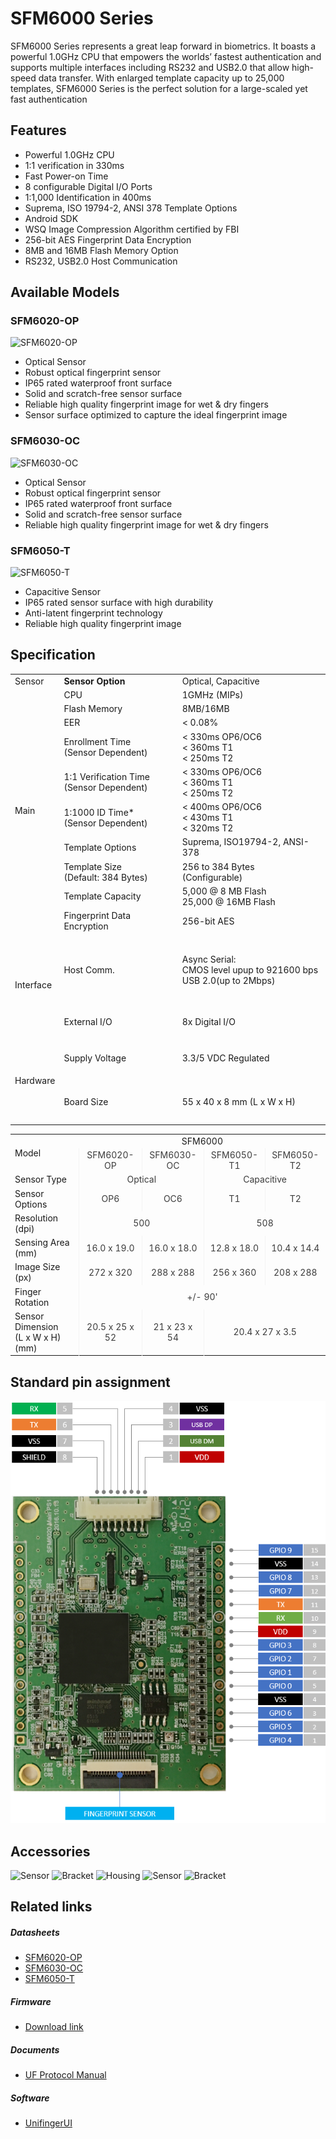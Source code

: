 # SFM6000 Series 
SFM6000 Series represents a great leap forward in biometrics.
It boasts a powerful 1.0GHz CPU that empowers the worlds’
fastest authentication and supports multiple interfaces
including RS232 and USB2.0 that allow high-speed data
transfer. With enlarged template capacity up to 25,000
templates, SFM6000 Series is the perfect solution for
a large-scaled yet fast authentication

## Features
- Powerful 1.0GHz CPU
- 1:1 verification in 330ms
- Fast Power-on Time
- 8 configurable Digital I/O Ports
- 1:1,000 Identification in 400ms
- Suprema, ISO 19794-2, ANSI 378 Template Options
- Android SDK
- WSQ Image Compression Algorithm certified by FBI
- 256-bit AES Fingerprint Data Encryption
- 8MB and 16MB Flash Memory Option
- RS232, USB2.0 Host Communication

## Available Models

### SFM6020-OP

![](https://www.supremainc.com/sites/all/themes/suprema/images/products/sfm6000/2017_01_24/sfm6020-op5.png "SFM6020-OP")

- Optical Sensor
- Robust optical fingerprint sensor
- IP65 rated waterproof front surface
- Solid and scratch-free sensor surface
- Reliable high quality fingerprint image for wet & dry fingers
- Sensor surface optimized to capture the ideal fingerprint image

### SFM6030-OC

![](https://www.supremainc.com/sites/all/themes/suprema/images/products/sfm6000/2017_01_24/sfm6030-oc6.png "SFM6030-OC")

- Optical Sensor
- Robust optical fingerprint sensor
- IP65 rated waterproof front surface
- Solid and scratch-free sensor surface
- Reliable high quality fingerprint image for wet & dry fingers

### SFM6050-T

![](https://www.supremainc.com/sites/all/themes/suprema/images/products/sfm6000/2017_01_24/sfm6050-t1.png "SFM6050-T")

- Capacitive Sensor
- IP65 rated sensor surface with high durability
- Anti-latent fingerprint technology
- Reliable high quality fingerprint image

## Specification

<div>
<table class="product-table">
	<tbody>		
		<tr class="sub-top">
			<td class="product_title">Sensor</td>			
			<td><b>Sensor Option</b></td>			
			<td>Optical, Capacitive</td>
		</tr>
		<tr class="sub-top">
			<td class="product_title" rowspan="10">Main</td>
			<td>CPU</td>
			<td>1GMHz (MIPs)</td>	
		</tr>
		<tr>
			<td>Flash Memory</td>
			<td>8MB/16MB</td>
		</tr>
		<tr>
			<td>EER</td>
			<td>< 0.08%</td>
		</tr>
		<tr>
			<td>Enrollment Time<br>(Sensor Dependent)</td>
			<td>< 330ms OP6/OC6<br>< 360ms T1<br>< 250ms T2</td>
		</tr>
		<tr>
			<td>1:1 Verification Time<br>(Sensor Dependent)</td>
			<td>< 330ms OP6/OC6<br>< 360ms T1<br>< 250ms T2</td>
		</tr>
		<tr>
			<td>1:1000 ID Time*<br>(Sensor Dependent)</td>
			<td>< 400ms OP6/OC6<br>< 430ms T1<br>< 320ms T2</td>
		</tr>
		<tr>
			<td>Template Options</td>
			<td>Suprema, ISO19794-2, ANSI-378</td>
		</tr>
		<tr>
			<td>Template Size<br>(Default: 384 Bytes)</td>
			<td>256 to 384 Bytes<br>(Configurable)</td>
		</tr>
		<tr>
			<td>Template Capacity</td>
			<td>5,000 @ 8 MB Flash<br>25,000 @ 16MB Flash</td>
		</tr>
		<tr class="sub-bottom">
			<td>Fingerprint Data Encryption</td>
			<td>256-bit AES</td>			
		</tr>
		<tr class="sub-top">
			<td class="product_title" rowspan="2" height="160">Interface</td>			
			<td>Host Comm.</td>			
			<td>Async Serial:<br>CMOS level upup to 921600 bps <br>USB 2.0(up to 2Mbps)</td>
		</tr>
		<tr class="sub-bottom">
			<td>External I/O</td>
			<td>8x Digital I/O</td>			
		</tr>
		<tr class="sub-top">
			<td class="product_title" rowspan="2" height="135">Hardware</td>			
			<td>Supply Voltage</td>			
			<td>3.3/5 VDC Regulated</td>
		</tr>
		<tr class="sub-bottom">
			<td>Board Size</td>
			<td>55 x 40 x 8 mm (L x W x H)</td>	
		</tr>		
	</tbody>
</table>

<p>

<table class="product-table">
<tbody>
  <tr class="sub-top">
    <td rowspan="2" class="product_title" style="vertical-align:center;">Model</td>
    <td colspan="4" style="text-align: center; vertical-align:center;">SFM6000</td>
  </tr>
  <tr class="sub-top">
    <td style=" border-left: 1px solid #f3f3f3;	color: #3c3c3c;	font-weight: normal;	width: auto; text-align: center; vertical-align: center;">SFM6020-OP</td>
    <td style=" border-left: 1px solid #f3f3f3;	color: #3c3c3c;	font-weight: normal;	width: auto; text-align: center; vertical-align: center;">SFM6030-OC</td>
    <td style=" border-left: 1px solid #f3f3f3;	color: #3c3c3c;	font-weight: normal;	width: auto; text-align: center; vertical-align: center;">SFM6050-T1</td>
    <td style=" border-left: 1px solid #f3f3f3;	color: #3c3c3c;	font-weight: normal;	width: auto; text-align: center; vertical-align: center;">SFM6050-T2</td>
  </tr>
  <tr class="sub-top">
    <td class="product_title">Sensor Type</td>
    <td style=" border-left: 1px solid #f3f3f3;	color: #3c3c3c;	font-weight: normal;	width: auto; text-align: center; vertical-align: center;" colspan="2">Optical</td>
    <td style=" border-left: 1px solid #f3f3f3;	color: #3c3c3c;	font-weight: normal;	width: auto; text-align: center; vertical-align: center;" colspan="2">Capacitive</td>
  </tr>
  <tr class="sub-top">
    <td class="product_title">Sensor Options</td>
    <td style=" border-left: 1px solid #f3f3f3;	color: #3c3c3c;	font-weight: normal;	width: auto; text-align: center; vertical-align: center;">OP6</td>
    <td style=" border-left: 1px solid #f3f3f3;	color: #3c3c3c;	font-weight: normal;	width: auto; text-align: center; vertical-align: center;">OC6</td>
    <td style=" border-left: 1px solid #f3f3f3;	color: #3c3c3c;	font-weight: normal;	width: auto; text-align: center; vertical-align: center;">T1</td>
    <td style=" border-left: 1px solid #f3f3f3;	color: #3c3c3c;	font-weight: normal;	width: auto; text-align: center; vertical-align: center;">T2</td>
  </tr>
  <tr class="sub-top">
    <td class="product_title">Resolution (dpi)</td>
    <td style=" border-left: 1px solid #f3f3f3;	color: #3c3c3c;	font-weight: normal;	width: auto; text-align: center; vertical-align: center;" colspan="2">500</td>
    <td style=" border-left: 1px solid #f3f3f3;	color: #3c3c3c;	font-weight: normal;	width: auto; text-align: center; vertical-align: center;" colspan="2">508</td>
  </tr>
  <tr class="sub-top">
    <td class="product_title">Sensing Area (mm)</td>
    <td style=" border-left: 1px solid #f3f3f3;	color: #3c3c3c;	font-weight: normal;	width: auto; text-align: center; vertical-align: center;">16.0 x 19.0</td>
    <td style=" border-left: 1px solid #f3f3f3;	color: #3c3c3c;	font-weight: normal;	width: auto; text-align: center; vertical-align: center;">16.0 x 18.0</td>
    <td style=" border-left: 1px solid #f3f3f3;	color: #3c3c3c;	font-weight: normal;	width: auto; text-align: center; vertical-align: center;">12.8 x 18.0</td>
    <td style=" border-left: 1px solid #f3f3f3;	color: #3c3c3c;	font-weight: normal;	width: auto; text-align: center; vertical-align: center;">10.4 x 14.4</td>
  </tr>
  <tr class="sub-top">
    <td class="product_title">Image Size (px)</td>
    <td style=" border-left: 1px solid #f3f3f3;	color: #3c3c3c;	font-weight: normal;	width: auto; text-align: center; vertical-align: center;">272 x 320</td>
    <td style=" border-left: 1px solid #f3f3f3;	color: #3c3c3c;	font-weight: normal;	width: auto; text-align: center; vertical-align: center;">288 x 288</td>
    <td style=" border-left: 1px solid #f3f3f3;	color: #3c3c3c;	font-weight: normal;	width: auto; text-align: center; vertical-align: center;">256 x 360</td>
    <td style=" border-left: 1px solid #f3f3f3;	color: #3c3c3c;	font-weight: normal;	width: auto; text-align: center; vertical-align: center;">208 x 288</td>
  </tr>
  <tr class="sub-top">
    <td class="product_title">Finger Rotation</td>
    <td style=" border-left: 1px solid #f3f3f3;	color: #3c3c3c;	font-weight: normal;	width: auto; text-align: center; vertical-align: center;" colspan="4">+/- 90'</td>
  </tr>
  <tr class="sub-top">
    <td class="product_title">Sensor Dimension<Br>(L x W x H) (mm)</td>
    <td style=" border-left: 1px solid #f3f3f3;	color: #3c3c3c;	font-weight: normal;	width: auto; text-align: center; vertical-align: center;">20.5 x 25 x 52</td>
    <td style=" border-left: 1px solid #f3f3f3;	color: #3c3c3c;	font-weight: normal;	width: auto; text-align: center; vertical-align: center;">21 x 23 x 54</td>
    <td style=" border-left: 1px solid #f3f3f3;	color: #3c3c3c;	font-weight: normal;	width: auto; text-align: center; vertical-align: center;" colspan="2">20.4 x 27 x 3.5</td>
  </tr>
 </tbody>
</table>
</div>

## Standard pin assignment

![](/images/product/SFM6000.png)


## Accessories
![Sensor](https://www.supremainc.com/sites/default/files/uploads/SFM4000/sfm-4000-acc1.jpg "Sensor")
![Bracket](https://www.supremainc.com/sites/default/files/uploads/SFM4000/sfm-4000-acc2.jpg "Bracket")
![Housing](https://www.supremainc.com/sites/default/files/uploads/SFM4000/sfm-4000-acc3.jpg "Housing")
![Sensor](https://www.supremainc.com/sites/default/files/uploads/SFM3000/tc_accessory.jpg "Sensor")
![Bracket](https://www.supremainc.com/sites/default/files/uploads/SFM3000/tc_bracket.jpg "Bracket")

## Related links
##### Datasheets
- [SFM6020-OP]()
- [SFM6030-OC]()
- [SFM6050-T]()

##### Firmware
- [Download link](https://github.com/supremainc/SFM60x0_FW)

##### Documents
- [UF Protocol Manual](../documents/UF_Protocol_Manual/)

##### Software
- [UnifingerUI](https://github.com/supremainc/sfm-unifingerui/releases)